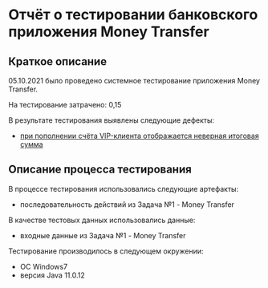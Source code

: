 # Отчёт о тестировании банковского приложения Money Transfer

## Краткое описание

05.10.2021 было проведено системное тестирование приложения Money Transfer.

На тестирование затрачено: 0,15

В результате тестирования выявлены следующие дефекты:
* [при пополнении счёта VIP-клиента отображается неверная итоговая сумма](https://github.com/Prizma96/HWJ2-1/issues/1)


## Описание процесса тестирования

В процессе тестирования использовались следующие артефакты:
* последовательность действий из Задача №1 - Money Transfer


В качестве тестовых данных использовались данные:
* входные данные из Задача №1 - Money Transfer


Тестирование производилось в следующем окружении:
* ОС Windows7
* версия Java 11.0.12
